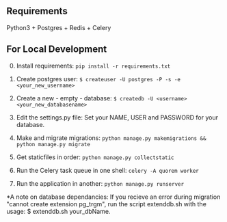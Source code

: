 ## Requirements
Python3 + Postgres + Redis + Celery

## For Local Development
0) Install requirements:
`pip install -r requirements.txt`


1) Create postgres user:
`$ createuser -U postgres -P -s -e <your_new_username>`


2) Create a new - empty - database:
`$ createdb -U <username> <your_new_databasename>`


3) Edit the settings.py file:
Set your NAME, USER and PASSWORD for your database.


4) Make and migrate migrations:
`python manage.py makemigrations && python manage.py migrate`


5) Get staticfiles in order:
`python manage.py collectstatic`

6) Run the Celery task queue in one shell:
`celery -A quorem worker`

7) Run the application in another:
`python manage.py runserver`

*A note on database dependancies:
If you recieve an error during migration "cannot create extension pg_trgm", run the script
extenddb.sh with the usage:
$ extenddb.sh your_dbName.

